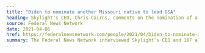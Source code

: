 ```yaml
---
title: "Biden to nominate another Missouri native to lead GSA"
heading: Skylight's CEO, Chris Cairns, comments on the nomination of a former 18F'er to head GSA
source: Federal News Network
date: 2021-04-06
href: https://federalnewsnetwork.com/people/2021/04/biden-to-nominate-another-missouri-native-to-lead-gsa/
summary: The Federal News Network interviewed Skylight's CEO and 18F alum, Chris Cairns, for his thoughts on the White House's plan to nominate another former 18F'er, Robin Carnahan, to lead the General Services Administration. Chris breaks down why Robin is a fantastic hire to accelerate the government's digital transformation efforts.
---
```

